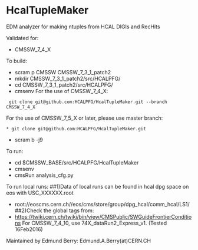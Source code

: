 HcalTupleMaker
==============

EDM analyzer for making ntuples from HCAL DIGIs and RecHits

Validated for:
* CMSSW_7_4_X

To build:
* scram p CMSSW CMSSW_7_3_1_patch2
* mkdir CMSSW_7_3_1_patch2/src/HCALPFG/
* cd CMSSW_7_3_1_patch2/src/HCALPFG/
* cmsenv
For the use of CMSSW_7_4_X:
```
 git clone git@github.com:HCALPFG/HcalTupleMaker.git --branch CMSSW_7_4_X
```
For the use of CMSSW_7_5_X or later, please use master branch:
```
* git clone git@github.com:HCALPFG/HcalTupleMaker.git
```
* scram b -j9


To run:
* cd $CMSSW_BASE/src/HCALPFG/HcalTupleMaker
* cmsenv
* cmsRun analysis_cfg.py

To run local runs:
##1)Data of local runs can be found in hcal dpg space on eos with USC_XXXXXX.root
* root://eoscms.cern.ch//eos/cms/store/group/dpg_hcal/comm_hcal/LS1/
##2)Check the global tags from:
* https://twiki.cern.ch/twiki/bin/view/CMSPublic/SWGuideFrontierConditions
For CMSSW_7_4_10, use 74X_dataRun2_Express_v1. (Tested 16Feb2016)

Maintained by Edmund Berry: Edmund.A.Berry(at)CERN.CH
